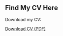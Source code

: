 <!DOCTYPE html>
<html lang="en">
<head>
    <meta charset="UTF-8">
    <meta name="viewport" content="width=device-width, initial-scale=1.0">
    <title>Download CV</title>
</head>
<body>
    <h2>Find My CV Here</h2>
    <p>Download my CV:</p>
    <a href="path_to_your_cv.pdf" download>Download CV (PDF)</a>
</body>
</html>
